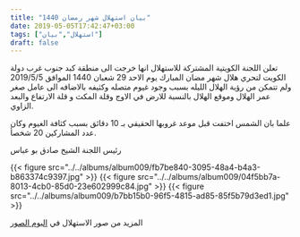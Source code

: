 ```yaml
---
title: "بيان استهلال شهر رمضان 1440"
date: 2019-05-05T17:42:47+03:00
tags: ["استهلال","بيان"]
draft: false
---
```


تعلن اللجنة الكويتية المشتركة للاستهلال انها خرجت الى منطقة كبد جنوب غرب دولة الكويت لتحري هلال شهر مضان المبارك يوم الاحد 29  شعبان 1440 الموافق 2019/5/5 ولم تتمكن من رؤية الهلال الليله بسبب وجود غيوم متصله وكثيفه بالاضافه الى عامل صغر عمر الهلال وموقع الهلال بالنسبة للارض في الاوج وقلة المكث و قلة الارتفاع والبعد الزاوي.

علما بان الشمس اختفت قبل موعد غروبها الحقيقي بـ 10 دقائق بسبب كثافة الغيوم وكان عدد المشاركين 20 شخصأ.

رئيس اللجنة
الشيخ صادق بو عباس

{{< figure src="../../albums/album009/fb7be840-3095-48a4-b4a3-b863374c9397.jpg" >}}
{{< figure src="../../albums/album009/04f5bb7a-8013-4cb0-85d0-23e602999c84.jpg" >}}
{{< figure src="../../albums/album009/b7bb15b0-96f5-4815-ad85-85f5b79d3ed1.jpg" >}}


المزيد من صور الاستهلال في [البوم الصور](https://estihlalkwt.com/albums/)